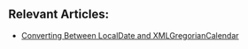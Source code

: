 ## Relevant Articles:
- [Converting Between LocalDate and XMLGregorianCalendar](https://www.baeldung.com/java-localdate-to-xmlgregoriancalendar)
